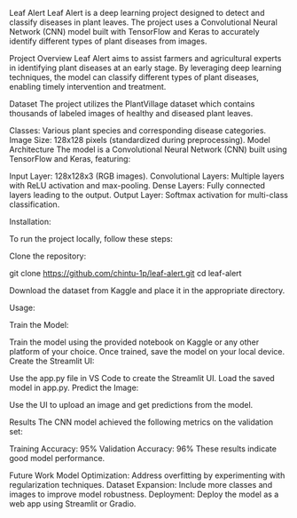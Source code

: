 Leaf Alert
Leaf Alert is a deep learning project designed to detect and classify diseases in plant leaves. The project uses a Convolutional Neural Network (CNN) model built with TensorFlow and Keras to accurately identify different types of plant diseases from images.

Project Overview
Leaf Alert aims to assist farmers and agricultural experts in identifying plant diseases at an early stage. By leveraging deep learning techniques, the model can classify different types of plant diseases, enabling timely intervention and treatment.

Dataset
The project utilizes the PlantVillage dataset which contains thousands of labeled images of healthy and diseased plant leaves.

Classes: Various plant species and corresponding disease categories.
Image Size: 128x128 pixels (standardized during preprocessing).
Model Architecture
The model is a Convolutional Neural Network (CNN) built using TensorFlow and Keras, featuring:

Input Layer: 128x128x3 (RGB images).
Convolutional Layers: Multiple layers with ReLU activation and max-pooling.
Dense Layers: Fully connected layers leading to the output.
Output Layer: Softmax activation for multi-class classification.

Installation:

To run the project locally, follow these steps:

Clone the repository:


git clone https://github.com/chintu-1p/leaf-alert.git
cd leaf-alert

Download the dataset from Kaggle and place it in the appropriate directory.

Usage:

Train the Model:

Train the model using the provided notebook on Kaggle or any other platform of your choice.
Once trained, save the model on your local device.
Create the Streamlit UI:

Use the app.py file in VS Code to create the Streamlit UI.
Load the saved model in app.py.
Predict the Image:

Use the UI to upload an image and get predictions from the model.

Results
The CNN model achieved the following metrics on the validation set:

Training Accuracy: 95%
Validation Accuracy: 96%
These results indicate good model performance.

Future Work
Model Optimization: Address overfitting by experimenting with regularization techniques.
Dataset Expansion: Include more classes and images to improve model robustness.
Deployment: Deploy the model as a web app using Streamlit or Gradio.
